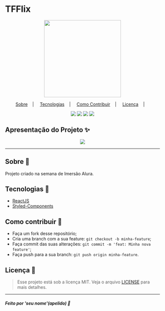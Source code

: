 <h1>TFFlix</h1>

<p align="center">
<image src=".github/logo.png" height="250" width="250"/></br>

</p>

<p align="center">
<a href="#sobre-memo">Sobre</a>&nbsp;&nbsp;&nbsp; | &nbsp;&nbsp;&nbsp;
<a href="#tecnologias-rocket">Tecnologias</a>&nbsp;&nbsp;&nbsp; | &nbsp;&nbsp;&nbsp;
<a href="#como-contribuir-">Como Contribuir</a>&nbsp;&nbsp;&nbsp; | &nbsp;&nbsp;&nbsp;
<a href="#licença-scroll">Licença</a>&nbsp;&nbsp;&nbsp; | &nbsp;&nbsp;&nbsp;
</p>

<p align="center">

<image src="https://img.shields.io/github/repo-size/srthiagofreitas/tfflix" />
<img src="https://img.shields.io/github/languages/count/srthiagofreitas/tfflix" />
<img src="https://img.shields.io/github/languages/top/srthiagofreitas/tfflix" />
<img src="https://img.shields.io/github/license/srthiagofreitas/tfflix" />
</p>

## Apresentação do Projeto :sparkles:

<p align="center">
<image src=".github/React App.gif" />
</p>

---

## Sobre :memo:

Projeto criado na semana de Imersão Alura.

## Tecnologias :rocket:

- <a href="#">ReactJS</a>
- <a href="#">Styled-Components</a>

## Como contribuir 🤔

- Faça um fork desse repositório;
- Cria uma branch com a sua feature: `git checkout -b minha-feature`;
- Faça commit das suas alterações: `git commit -m 'feat: Minha nova feature'`;
- Faça push para a sua branch: `git push origin minha-feature`.

## Licença :scroll:

> Esse projeto está sob a licença MIT. Veja o arquivo [LICENSE](LICENSE) para mais detalhes.

---

##### Feito por 'seu nome'(apelido) :wave:
